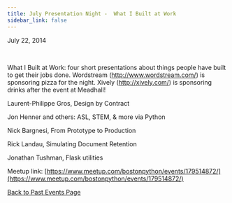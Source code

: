 ```yaml
---
title: July Presentation Night -  What I Built at Work
sidebar_link: false
---
```


July 22, 2014


   

What I Built at Work: four short presentations about things people have built to get their jobs done. Wordstream (http://www.wordstream.com/) is sponsoring pizza for the night. Xively (http://xively.com/) is sponsoring drinks after the event at Meadhall!

Laurent-Philippe Gros, Design by Contract

Jon Henner and others: ASL, STEM, & more via Python

Nick Bargnesi, From Prototype to Production

Rick Landau, Simulating Document Retention

Jonathan Tushman, Flask utilities


Meetup link: [https://www.meetup.com/bostonpython/events/179514872/](https://www.meetup.com/bostonpython/events/179514872/)

[Back to Past Events Page](index.md)